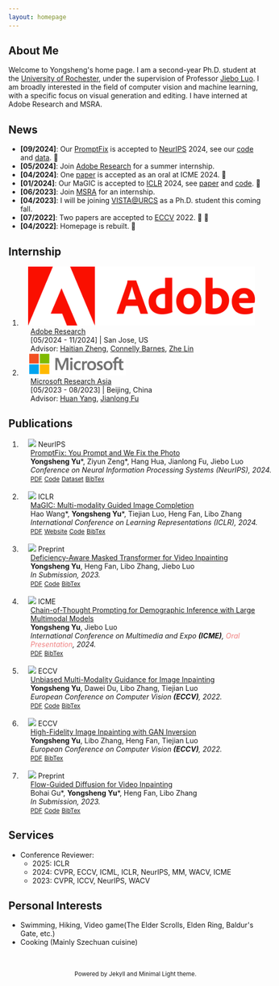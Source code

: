 ```yaml
---
layout: homepage
---
```


## About Me

Welcome to Yongsheng's home page. I am a second-year Ph.D. student at the [University of Rochester](https://www.cs.rochester.edu/), under the supervision of Professor [Jiebo Luo](https://www.cs.rochester.edu/u/jluo/). I am broadly interested in the field of computer vision and machine learning, with a specific focus on visual generation and editing. I have interned at Adobe Research and MSRA.


## News

- **[09/2024]**: Our [PromptFix](https://arxiv.org/pdf/2405.16785) is accepted to [NeurIPS](https://neurips.cc/Conferences/2024) 2024, see our [code](https://github.com/yeates/PromptFix) and [data](https://huggingface.co/datasets/yeates/PromptfixData). &#127880;
- **[05/2024]**: Join [Adobe Research](https://research.adobe.com) for a summer internship.
- **[04/2024]**: One <a href="https://arxiv.org/pdf/2405.15687">paper</a> is accepted as an oral at ICME 2024. &#127880;
- **[01/2024]**: Our MaGIC is accepted to [ICLR](https://iclr.cc/) 2024, see [paper](https://arxiv.org/abs/2305.11818) and [code](https://github.com/yeates/MaGIC). &#127880;
- **[06/2023]**: Join [MSRA](https://www.microsoft.com/en-us/research/lab/microsoft-research-asia/) for an internship.
- **[04/2023]**: I will be joining [VISTA@URCS](https://www.cs.rochester.edu/u/jluo/) as a Ph.D. student this coming fall.
- **[07/2022]**: Two papers are accepted to [ECCV](https://eccv2022.ecva.net/) 2022. &#127880; &#127880;
- **[04/2022]**: Homepage is rebuilt. &#128509;


## Internship

<div class="publications">
<ol class="bibliography">


<li>
<div class="pub-row">
  <div style="position: relative;padding-right: 15px;padding-left: 15px;">
    <img src="./assets/img/adobe-logo.png" class="logo">
  </div>
  <div id="internship-adobe-24" class="col-sm-9" style="position: relative;width: 100%;padding-right: 15px;padding-left: 20px;">
      <div class="title"><a href="https://research.adobe.com/">Adobe Research</a></div>
      <div class="author">[05/2024 - 11/2024] | San Jose, US</div>
      <div class="author">Advisor: <a href="https://scholar.google.com/citations?user=hLG8AmwAAAAJ&hl=en">Haitian Zheng</a>, <a href="https://scholar.google.com/citations?user=NINFXC0AAAAJ&hl=en">Connelly Barnes</a>, <a href="https://scholar.google.com/citations?hl=en&user=R0bnqaAAAAAJ">Zhe Lin</a></div>
  </div>
</div>
</li>


<li>
<div class="pub-row">
  <div style="position: relative;padding-right: 15px;padding-left: 15px;">
    <img src="./assets/img/microsoft-logo.png" class="logo" style="height: 45px">
  </div>
  <div id="internship-msra" class="col-sm-9" style="position: relative;width: 100%;padding-right: 15px;padding-left: 20px;">
      <div class="title"><a href="https://www.microsoft.com/en-us/research/lab/microsoft-research-asia/">Microsoft Research Asia</a></div>
      <div class="author">[05/2023 - 08/2023] | Beijing, China</div>
      <div class="author">Advisor: <a href="https://scholar.google.com/citations?user=O8NTlooAAAAJ&hl=en">Huan Yang</a>, <a href="https://scholar.google.com/citations?user=-WqSwu8AAAAJ&hl=en">Jianlong Fu</a></div>
  </div>
</div>
</li>


</ol>
</div>

## Publications

<div class="publications">
<ol class="bibliography">

<li>
<div class="pub-row">
  <div class="col-sm-3 abbr" style="position: relative;padding-right: 15px;padding-left: 15px;">
    <img src="https://s2.loli.net/2024/10/04/e7wQchYHOFEJ3ZD.gif" class="teaser img-fluid z-depth-1">
            <abbr class="badge">NeurIPS</abbr>
  </div>
  <div id="yu24promptfix" class="col-sm-9" style="position: relative;width: 100%;padding-right: 15px;padding-left: 20px;">
      <div class="title"><a href="https://arxiv.org/abs/2405.16785">PromptFix: You Prompt and We Fix the Photo</a></div>
      <div class="author"><strong>Yongsheng Yu</strong>*, Ziyun Zeng*, Hang Hua, Jianlong Fu, Jiebo Luo</div>
      <div class="periodical"><em>Conference on Neural Information Processing Systems (NeurIPS), 2024.</em>
      </div>
    <div class="links">
      <a href="https://arxiv.org/pdf/2405.16785" class="btn btn-sm z-depth-0" role="button" target="_blank" style="font-size:12px;">PDF</a>
      <a href="https://github.com/yeates/PromptFix" class="btn btn-sm z-depth-0" role="button" target="_blank" style="font-size:12px;">Code</a>
      <a href="https://huggingface.co/datasets/yeates/PromptfixData" class="btn btn-sm z-depth-0" role="button" target="_blank" style="font-size:12px;">Dataset</a>
      <a href="https://scholar.google.com/scholar?hl=en&as_sdt=0%2C5&q=PromptFix%3A+You+Prompt+and+We+Fix+the+Photo&btnG=#d=gs_cit&t=1717276171483&u=%2Fscholar%3Fq%3Dinfo%3AmjbIp5vw_zcJ%3Ascholar.google.com%2F%26output%3Dcite%26scirp%3D0%26hl%3Den" class="btn btn-sm z-depth-0" role="button" target="_blank" style="font-size:12px;">BibTex</a>
    </div>
  </div>
</div>
</li>

<br>


<li>
<div class="pub-row">
  <div class="col-sm-3 abbr" style="position: relative;padding-right: 15px;padding-left: 15px;">
    <img src="https://s2.loli.net/2023/11/25/V91f7PYqSwoaJmK.png" class="teaser img-fluid z-depth-1">
            <abbr class="badge">ICLR</abbr>
  </div>
  <div id="yu22unbiased" class="col-sm-9" style="position: relative;width: 100%;padding-right: 15px;padding-left: 20px;">
      <div class="title"><a href="https://arxiv.org/abs/2305.11818">MaGIC: Multi-modality Guided Image Completion</a></div>
      <div class="author">Hao Wang*, <strong>Yongsheng Yu</strong>*, Tiejian Luo, Heng Fan, Libo Zhang</div>
      <div class="periodical"><em>International Conference on Learning Representations (ICLR), 2024.</em>
      </div>
    <div class="links">
      <a href="https://arxiv.org/pdf/2305.11818.pdf" class="btn btn-sm z-depth-0" role="button" target="_blank" style="font-size:12px;">PDF</a>
      <a href="https://yeates.github.io/MaGIC-Page" class="btn btn-sm z-depth-0" role="button" target="_blank" style="font-size:12px;">Website</a>
      <a href="https://github.com/yeates/MaGIC" class="btn btn-sm z-depth-0" role="button" target="_blank" style="font-size:12px;">Code</a>
      <a href="https://dblp.uni-trier.de/rec/journals/corr/abs-2305-11818.html?view=bibtex" class="btn btn-sm z-depth-0" role="button" target="_blank" style="font-size:12px;">BibTex</a>
    </div>
  </div>
</div>
</li>

<br>


<li>
<div class="pub-row">
  <div class="col-sm-3 abbr" style="position: relative;padding-right: 15px;padding-left: 15px;">
    <img src="https://s2.loli.net/2023/11/25/eiIWXha2vrsfVyk.gif" class="teaser img-fluid z-depth-1">
            <abbr class="badge">Preprint</abbr>
  </div>
  <div id="yu22unbiased" class="col-sm-9" style="position: relative;width: 100%;padding-right: 15px;padding-left: 20px;">
      <div class="title"><a href="https://arxiv.org/abs/2307.08629">Deficiency-Aware Masked Transformer for Video Inpainting</a></div>
      <div class="author"><strong>Yongsheng Yu</strong>, Heng Fan, Libo Zhang, Jiebo Luo</div>
      <div class="periodical"><em>In Submission, 2023.</em>
      </div>
    <div class="links">
      <a href="https://arxiv.org/pdf/2307.08629.pdf" class="btn btn-sm z-depth-0" role="button" target="_blank" style="font-size:12px;">PDF</a>
      <a href="https://github.com/yeates/DMT" class="btn btn-sm z-depth-0" role="button" target="_blank" style="font-size:12px;">Code</a>
      <a href="https://dblp.uni-trier.de/rec/journals/corr/abs-2307-08629.html?view=bibtex" class="btn btn-sm z-depth-0" role="button" target="_blank" style="font-size:12px;">BibTex</a>
    </div>
  </div>
</div>
</li>


<br>

<li>
<div class="pub-row">
  <div class="col-sm-3 abbr" style="position: relative;padding-right: 15px;padding-left: 15px;">
    <img src="https://s2.loli.net/2024/07/23/TXJhvWRS5xBo29L.jpg" class="teaser img-fluid z-depth-1">
            <abbr class="badge">ICME</abbr>
  </div>
  <div id="yu24demographic" class="col-sm-9" style="position: relative;width: 100%;padding-right: 15px;padding-left: 20px;">
      <div class="title"><a href="https://arxiv.org/pdf/2405.15687">Chain-of-Thought Prompting for Demographic Inference with Large Multimodal Models</a></div>
      <div class="author"><strong>Yongsheng Yu</strong>, Jiebo Luo</div>
      <div class="periodical"><em>International Conference on Multimedia and Expo <strong>(ICME)</strong>, <span style="color: lightcoral;">Oral Presentation</span>, 2024.</em>
      </div>
    <div class="links">
      <a href="https://arxiv.org/pdf/2405.15687" class="btn btn-sm z-depth-0" role="button" target="_blank" style="font-size:12px;">PDF</a>
      <a href="https://dblp.uni-trier.de/rec/journals/corr/abs-2405-15687.html?view=bibtex" class="btn btn-sm z-depth-0" role="button" target="_blank" style="font-size:12px;">BibTex</a>
    </div>
  </div>
</div>
</li>

<br>

<li>
<div class="pub-row">
  <div class="col-sm-3 abbr" style="position: relative;padding-right: 15px;padding-left: 15px;">
    <img src="https://s2.loli.net/2022/07/26/P87oHlKk1tNDxrG.png" class="teaser img-fluid z-depth-1">
            <abbr class="badge">ECCV</abbr>
  </div>
  <div id="yu22unbiased" class="col-sm-9" style="position: relative;width: 100%;padding-right: 15px;padding-left: 20px;">
      <div class="title"><a href="https://arxiv.org/abs/2208.11844">Unbiased Multi-Modality Guidance for Image Inpainting</a></div>
      <div class="author"><strong>Yongsheng Yu</strong>, Dawei Du, Libo Zhang, Tiejian Luo</div>
      <div class="periodical"><em>European Conference on Computer Vision <strong>(ECCV)</strong>, 2022.</em>
      </div>
    <div class="links">
      <a href="https://arxiv.org/abs/2208.11844" class="btn btn-sm z-depth-0" role="button" target="_blank" style="font-size:12px;">PDF</a>
      <a href="https://github.com/yeates/MMT" class="btn btn-sm z-depth-0" role="button" target="_blank" style="font-size:12px;">Code</a>
      <a href="https://dblp.uni-trier.de/rec/conf/eccv/YuDZL22.html?view=bibtex" class="btn btn-sm z-depth-0" role="button" target="_blank" style="font-size:12px;">BibTex</a>
    </div>
  </div>
</div>
</li>

<br>

<li>
<div class="pub-row">
  <div class="col-sm-3 abbr" style="position: relative;padding-right: 15px;padding-left: 15px;">
    <img src="https://s2.loli.net/2022/07/26/Ppk4TmYCqyvf7Zl.png" class="teaser img-fluid z-depth-1">
            <abbr class="badge">ECCV</abbr>
  </div>
  <div id="yu22high" class="col-sm-9" style="position: relative;width: 100%;padding-right: 15px;padding-left: 20px;">
      <div class="title"><a href="https://arxiv.org/abs/2208.11850">High-Fidelity Image Inpainting with GAN Inversion</a></div>
      <div class="author"><strong>Yongsheng Yu</strong>, Libo Zhang, Heng Fan, Tiejian Luo</div>
      <div class="periodical"><em>European Conference on Computer Vision <strong>(ECCV)</strong>, 2022.</em>
      </div>
    <div class="links">
      <a href="https://arxiv.org/abs/2208.11850" class="btn btn-sm z-depth-0" role="button" target="_blank" style="font-size:12px;">PDF</a>
      <a href="https://dblp.uni-trier.de/rec/conf/eccv/YuZFL22.html?view=bibtex" class="btn btn-sm z-depth-0" role="button" target="_blank" style="font-size:12px;">BibTex</a>
    </div>
  </div>
</div>
</li>


<br>

<li>
<div class="pub-row">
  <div class="col-sm-3 abbr" style="position: relative;padding-right: 15px;padding-left: 15px;">
    <img src="https://s2.loli.net/2023/11/25/tl9j7TVDHxkKSRf.png" class="teaser img-fluid z-depth-1">
            <abbr class="badge">Preprint</abbr>
  </div>
  <div id="gu23flow" class="col-sm-9" style="position: relative;width: 100%;padding-right: 15px;padding-left: 20px;">
      <div class="title"><a href="https://arxiv.org/pdf/2311.15368.pdf">Flow-Guided Diffusion for Video Inpainting</a></div>
      <div class="author">Bohai Gu*, <strong>Yongsheng Yu</strong>*, Heng Fan, Libo Zhang</div>
      <div class="periodical"><em>In Submission, 2023.</em>
      </div>
    <div class="links">
      <a href="https://arxiv.org/pdf/2311.15368.pdf" class="btn btn-sm z-depth-0" role="button" target="_blank" style="font-size:12px;">PDF</a>
      <a href="https://github.com/NevSNev/FGDVI" class="btn btn-sm z-depth-0" role="button" target="_blank" style="font-size:12px;">Code</a>
      <a href="/" class="btn btn-sm z-depth-0" role="button" target="_blank" style="font-size:12px;">BibTex</a>
    </div>
  </div>
</div>
</li>


</ol>
</div>

## Services

- Conference Reviewer: 
  - 2025: ICLR
  - 2024: CVPR, ECCV, ICML, ICLR, NeurIPS, MM, WACV, ICME
  - 2023: CVPR, ICCV, NeurIPS, WACV


## Personal Interests
- Swimming, Hiking, Video game(The Elder Scrolls, Elden Ring, Baldur's Gate, etc.)
- Cooking (Mainly Szechuan cuisine)

<!-- 
## Awards

- 3rd Place, Tencent Honor of Kings Multi-Agent Reinforcement Learning Competition, 2021.
- Outstanding Undergraduate Award, China Computer Federation, 2018. -->
<!-- - [Outstanding Undergraduate Award](https://www.ccf.org.cn/Awards/Awardds/2018-07-31/650741.shtml), China Computer Federation, 2018. -->
<!-- - Bronze Award, The ACM-ICPC Asia Reginal Contest, 2017.
- 380/500 (Top 1.54%), CCF (China Computer Federation) CSP (Certified Software Professional), 2017. -->

<br>

<script type='text/javascript' id='clustrmaps' src='//cdn.clustrmaps.com/map_v2.js?cl=080808&w=250&t=n&d=RoDpcfB2vG1lN_1So1H7EOpCNMohRUZg7CEirev-baw&co=ffffff&ct=808080&cmo=3acc3a&cmn=ff5353'></script>

<p style="text-align: center"><small>Powered by Jekyll and Minimal Light theme.</small></p>